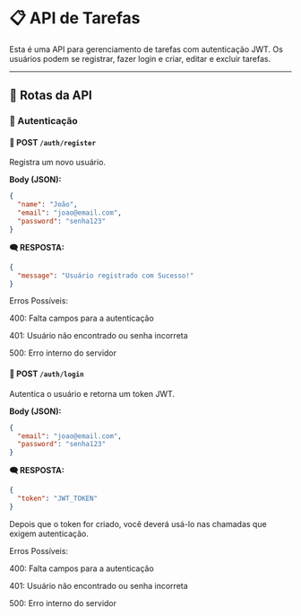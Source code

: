 # 📋 API de Tarefas

Esta é uma API para gerenciamento de tarefas com autenticação JWT. Os usuários podem se registrar, fazer login e criar, editar e excluir tarefas.

---

## 🚀 Rotas da API

### 🔐 Autenticação

#### 📩 POST `/auth/register`  
Registra um novo usuário.


**Body (JSON):**
```json
{
  "name": "João",
  "email": "joao@email.com",
  "password": "senha123"
}
```

**🗨️ RESPOSTA:**
```json
{
  "message": "Usuário registrado com Sucesso!"
}

```

Erros Possíveis:

400: Falta campos para a autenticação

401: Usuário não encontrado ou senha incorreta

500: Erro interno do servidor

#### 📩 POST `/auth/login`  
Autentica o usuário e retorna um token JWT.

**Body (JSON):**
```json
{
  "email": "joao@email.com",
  "password": "senha123"
}
```

**🗨️ RESPOSTA:**
```json
{
  "token": "JWT_TOKEN"
}

```
Depois que o token for criado, você deverá usá-lo nas chamadas que exigem autenticação.

Erros Possíveis:

400: Falta campos para a autenticação

401: Usuário não encontrado ou senha incorreta

500: Erro interno do servidor






